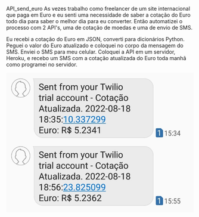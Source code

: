 API_send_euro
As vezes trabalho como freelancer de um site internacional que paga em Euro e eu senti uma necessidade de saber a cotação do Euro todo dia para saber o melhor dia para eu converter. Então automatizei o processo com 2 API's, uma de cotação de moedas e uma de envio de SMS.

Eu recebi a cotação do Euro em JSON, converti para dicionários Python.
Peguei o valor do Euro atualizado e coloquei no corpo da mensagem do SMS.
Enviei o SMS para meu celular.
Coloquei a API em um servidor, Heroku, e recebo um SMS com a cotação atualizada do Euro toda manhã como programei no servidor.

![print_sms](print_sms.jpeg)